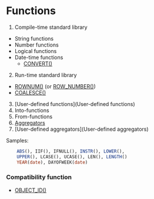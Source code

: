 # Functions

1. Compile-time standard library
 * String functions
 * Number functions
 * Logical functions
 * Date-time functions
   * [CONVERT()](Convert)
2. Run-time standard library
 * [ROWNUM()](ROWNUM) (or [ROW_NUMBER()](ROWNUM))
 * [COALESCE()](Coalesce)
3. [User-defined functions](User-defined functions)
4. Into-functions
5. From-functions
6. [Aggregators](Aggregators)
7. [User-defined aggregators](User-defined aggregators)

Samples:
```sql
    ABS(), IIF(), IFNULL(), INSTR(), LOWER(), 
    UPPER(), LCASE(), UCASE(), LEN(), LENGTH()
    YEAR(date), DAYOFWEEK(date)
```

### Compatibility function

* [OBJECT_ID()](Object_id)

